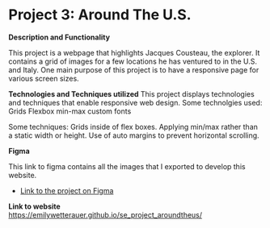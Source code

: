 # Project 3: Around The U.S.

**Description and Functionality**

This project is a webpage that highlights Jacques Cousteau, the explorer. It contains a grid of images for a few locations he has ventured to in the U.S. and Italy.
One main purpose of this project is to have a responsive page for various screen sizes.

**Technologies and Techniques utilized**
This project displays technologies and techniques that enable responsive web design.
Some technolgies used:
Grids
Flexbox
min-max
custom fonts

Some techniques:
Grids inside of flex boxes.
Applying min/max rather than a static width or height.
Use of auto margins to prevent horizontal scrolling.

**Figma**

This link to figma contains all the images that I exported to develop this website.

- [Link to the project on Figma](https://www.figma.com/file/ii4xxsJ0ghevUOcssTlHZv/Sprint-3%3A-Around-the-US?node-id=0%3A1)

**Link to website**  
https://emilywetterauer.github.io/se_project_aroundtheus/
